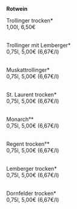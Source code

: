 **Rotwein**

Trollinger trocken*\
1,00l, 6,50€\
<br>

Trollinger mit Lemberger*\
0,75l, 5,00€ (6,67€/l)\
<br>

Muskattrollinger*\
0,75l, 5,00€ (6,67€/l)\
<br>

St. Laurent trocken*\
0,75l, 5,00€ (6,67€/l)\
<br>

Monarch°*\
0,75l, 5,00€ (6,67€/l)\
<br>

Regent trocken°*\
0,75l, 5,00€ (6,67€/l)\
<br>

Lemberger trocken*\
0,75l, 5,00€ (6,67€/l)\
<br>

Dornfelder trocken*\
0,75l, 5,00€ (6,67€/l)
